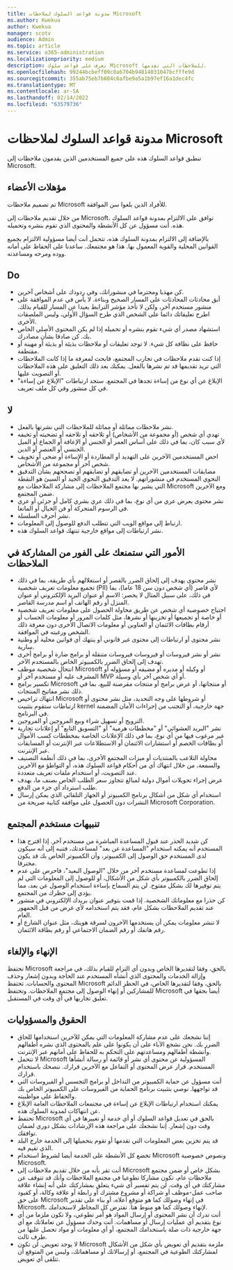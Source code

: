 ```yaml
---
title: مدونة قواعد السلوك لملاحظات Microsoft
ms.author: Kwekua
author: Kwekua
manager: scotv
audience: Admin
ms.topic: article
ms.service: o365-administration
ms.localizationpriority: medium
description: تعرف على قواعد سلوك Microsoft للملاحظات التي تقدمها.
ms.openlocfilehash: 99244bcbeff09c8a6704b94814031047bcfffe9d
ms.sourcegitcommit: 355ab75eb7b604c6afbe9a5a1b97ef16a1dec4fc
ms.translationtype: MT
ms.contentlocale: ar-SA
ms.lasthandoff: 02/14/2022
ms.locfileid: "63579736"
---
```

# <a name="microsoft-feedback-code-of-conduct"></a>مدونة قواعد السلوك لملاحظات Microsoft

تنطبق قواعد السلوك هذه على جميع المستخدمين الذين يقدمون ملاحظات إلى Microsoft.

## <a name="member-qualifications"></a>مؤهلات الأعضاء

تم تصميم ملاحظات Microsoft للأفراد الذين بلغوا سن الموافقة.

من خلال تقديم ملاحظات إلى Microsoft، توافق على الالتزام بمدونة قواعد السلوك هذه. أنت مسؤول عن كل الأنشطة والمحتوى الذي تقوم بنشره وتحميله.

بالإضافة إلى الالتزام بمدونة السلوك هذه، تتحمل أنت أيضا مسؤولية الالتزام بجميع القوانين المحلية والقوية المعمول بها. هذا هو مجتمعك. ساعدنا على الحفاظ على أمانه ووده ومرحه ومساعدته.

## <a name="do"></a>Do

- كن مهذبا ومحترما في منشوراتك، وفي ردودك على أشخاص آخرين.
- أبق محادثات المحادثات على المسار الصحيح وبناءة. لا بأس في عدم الموافقة على منشور مستخدم آخر، ولكن لا تأخذ مؤشر الترابط بعيدا عن المسار للقيام بذلك. اطرح تعليقاتك دائما على الشخص الذي طرح السؤال الأولي، وليس الملصقات الأخرى.
- استشهاد مصدر أي شيء تقوم بنشره أو تحميله إذا لم يكن المحتوى الأصلي الخاص بك. كن صادقا بشأن مصادرك.
- حافظ على نظافة كل شيء. لا توجد تعليقات أو ملاحظات بذيئة أو بذيئة أو مهينة أو مقتطفة.
- إذا كنت تقدم ملاحظات في تجارب المجتمع، فابحث لمعرفة ما إذا كانت الملاحظات التي تريد تقديمها قد تم نشرها بالفعل.  يمكنك بعد ذلك التعليق على هذه الملاحظات أو التصويت عليها.
- الإبلاغ عن أي نوع من إساءة تجدها في المجتمع. ستجد ارتباطات "الإبلاغ عن إساءة" في كل منشور وفي كل ملف تعريف.

## <a name="dont"></a>لا

- نشر ملاحظات مماثلة أو مماثلة للملاحظات التي نشرتها بالفعل.
- تهدي أي شخص (أو مجموعة من الأشخاص) أو تلاحقه أو تلاحقه أو تضحيته أو تخيفه لأي سبب كان، بما في ذلك على أساس العمر أو الجنس أو الإعاقة أو الجماع أو الميل الجنسي أو العنصر أو الدين.
- احض المستخدمين الآخرين على التهديد أو المطاردة أو الإساءة أو ضحى أو تخويف شخص آخر أو مجموعة من الأشخاص.
- مضايقات المستخدمين الآخرين أو تضايقهم أو تضايقهم أو تصححهم بشأن التدقيق النحوي المستخدم في منشوراتهم. لا يعد التدقيق النحوي الجيد أو السيئ هو النقطة التي يشير بها مجتمع الملاحظات إلى مشاركة الملاحظات مع Microsoft ومع الآخرين ضمن المجتمع.
- نشر محتوى يعرض عري من أي نوع، بما في ذلك عري بشري كامل أو جزئي أو عري في الرسوم المتحركة أو فن الخيال أو المانغا.
- نشر أحرف السلسلة.
- ارتباط إلى مواقع الويب التي تتطلب الدفع للوصول إلى المعلومات.
- نشر ارتباطات إلى مواقع خارجية تنتهك قواعد السلوك هذه.

## <a name="things-that-will-get-you-immediately-banned-from-participating-in-feedback"></a>الأمور التي ستمنعك على الفور من المشاركة في الملاحظات

- نشر محتوى يهدف إلى إلحاق الضرر بالقصر أو استغلالهم بأي طريقة، بما في ذلك تجميع معلومات تعريف شخصية (PII) لأي قاصر (أي شخص دون سن 18 عاما)، بما في ذلك، على سبيل المثال لا يحصر: الاسم أو عنوان البريد الإلكتروني أو عنوان المنزل أو رقم الهاتف أو اسم مدرسة القاصر.
- اجتياح خصوصية أي شخص عن طريق محاولة الحصول على معلومات تعريف شخصية أو خاصة أو تجميعها أو تخزينها أو نشرها، مثل كلمات المرور أو معلومات الحساب أو أرقام بطاقات الائتمان أو العناوين أو معلومات الاتصال الأخرى دون معرفة ذلك الشخص ورغبته في الموافقة.
- نشر محتوى أو ارتباطات إلى محتوى غير قانوني أو ينتهك أي قوانين محلية أو وطنية سارية.
- نشر أو نشر فيروسات أو فيروسات فيروسات متنقلة أو برامج ضارة أو برامج أخرى تهدف إلى إلحاق الضرر بالكمبيوتر الخاص بالمستخدم الآخر.
- انتحال شخصية موظف Microsoft أو وكيله أو مديره أو مضيفه أو مسؤوله أو المشرف عليه أو مستخدم آخر أو MVP أو أي شخص آخر بأي وسيلة.
- تكسير برامج Microsoft أو منتجاتها، أو عرض برامج أو منتجات مقرصنة للبيع، بما في ذلك نشر مفاتيح المنتجات.
- انتهاك تراخيص Microsoft أو شروطها على وجه التحديد، مثل نشر محتوى أو ارتباطات ستقوم بتثبيت kernel جهة خارجية، أو التجنب من إجراءات الأمان المضمنة في البرنامج.
- الترويج أو تسهيل شراء وبيع المروجين أو المروجين.
- نشر "البريد العشوائي" أو "مخططات هرمية" أو "التسويق التابع" أو إعلانات تجارية غير مرغوب فيها من أي نوع، بما في ذلك الإعلانات الخاصة بمخططات كسب الأموال أو بطاقات الخصم أو استشارات الائتمان أو الاستطلاعات عبر الإنترنت أو المسابقات عبر الإنترنت.
- محاولة التلاعب بالمنتديات أو ميزات المجتمع الأخرى، بما في ذلك أنظمة التصنيف والسمعة، من خلال انتهاك أي من أحكام قواعد السلوك هذه، أو التواطؤ مع الآخرين عند التصويت، أو استخدام ملفات تعريف متعددة.
- عرض إجراء تحويلات أموال دولية لمبالغ تتجاوز سعر الطلب الخاص بصنف ما، بهدف طلب استرداد أي جزء من الدفع.
- استخدام أي شكل من أشكال برنامج الكمبيوتر أو الجهاز التلقائي الذي يمكن إرسال النشرات دون الحصول على موافقة كتابية صريحة من Microsoft Corporation.

## <a name="community-user-cautions"></a>تنبيهات مستخدم المجتمع

- كن شديد الحذر عند قبول المساعدة المباشرة من مستخدم آخر. إذا اقترح هذا المستخدم أنه يمكنه استخدام "المساعدة عن بعد" لمساعدتك، فتنبه إلى أنه سيكون لدى المستخدم حق الوصول إلى الكمبيوتر، وأن الكمبيوتر الخاص بك قد يكون مخترقا.
- إذا تطوعت لمساعدة مستخدم آخر من خلال "الوصول البعيد"، فاحرص على عدم إلحاق الضرر بالكمبيوتر بأي شكل من الأشكال، أو للوصول إلى المعلومات التي لم يتم توفيرها لك بشكل مفتوح. لن يتم السماح بإساءة استخدام الوصول عن بعد، مما يؤدي إلى حظرك من المجتمع.
- كن حذرا مع معلوماتك الشخصية. إذا قمت بتوفير عنوان بريدك الإلكتروني في منشور عند تقديم الملاحظات بشكل عام، فقد يتم استخدامه لأي غرض من قبل الجمهور العام.
- لا تنشر معلومات يمكن أن يستخدمها الآخرون لسرقة هويتك، مثل عنوان الشارع أو رقم هاتفك أو رقم الضمان الاجتماعي أو رقم بطاقة الائتمان.

## <a name="termination-and-cancellation"></a>الإنهاء والإلغاء

تحتفظ Microsoft بالحق، وفقا لتقديرها الخاص وبدون أي التزام للقيام بذلك، في مراجعة وإزالة الخدمات والمحتوى الذي أنشأه المستخدم عند الحاجة وبدون إشعار وحذف المحتوى والحسابات. تحتفظ Microsoft بالحق، وفقا لتقديرها الخاص، في الحظر الدائم للمشاركين أو إنهاء الوصول إلى مجتمع الملاحظات.  وتحتفظ Microsoft أيضا بحقها في تعليق تجاربها في أي وقت في المستقبل.

## <a name="rights-and-responsibilities"></a>الحقوق والمسؤوليات

- إننا نشجعك على عدم مشاركة المعلومات التي يمكن للآخرين استخدامها للحاق الضرر بك. نحن نشجع الآباء على أن يكونوا على علم بالمحتوى الذي نشره أطفالهم وأنشطة أطفالهم ومساعدتهم على التحكم به للحفاظ على أمانهم عبر الإنترنت.
- لا تتحمل Microsoft المسؤولية عن محتوى أي نشر أو قائمة أو رسالة أنشأها المستخدم. قرار عرض المحتوى أو التفاعل مع الآخرين قرارك. ننصحك باستخدام قرارك.
- أنت مسؤول عن حماية الكمبيوتر من التداخل أو برامج التجسس أو الفيروسات التي قد تواجهها. نوصي بتثبيت برنامج الحماية من الفيروسات على الكمبيوتر الخاص بك والحفاظ على مواظبيته.
- يمكنك استخدام ارتباطات الإبلاغ عن إساءة في مجتمعات الملاحظات العامة الإبلاغ عن انتهاكات لمدونة السلوك هذه.
- تحتفظ Microsoft بالحق في تعديل قواعد السلوك أو أي خدمة أو تغييرها في أي وقت دون إشعار. إننا نشجعك على مراجعة هذه الإرشادات بشكل دوري لضمان توافقك.
- قد يتم تخزين بعض المعلومات التي تقدمها أو تقوم بتحميلها إلى الخدمة خارج البلد الذي تقيم فيه.
- تخضع كل الأنشطة على الخدمة أيضا لشروط استخدام Microsoft ونصوص خصوصية Microsoft.
- أنت تقر بأنه من خلال تقديم ملاحظات إلى Microsoft بشكل خاص أو ضمن مجتمع ملاحظات عام، تكون مشاركا تطوعيا في مجتمع الملاحظات وأنك قد تتوقف عن مشاركتك في أي وقت. لن يتم تفسير أي شيء يتعلق بمشاركتك على أنه إنشاء علاقة صاحب عمل-موظف أو شراكة أو مشروع مشترك أو رابطة أو علاقة وكالة، أو كقيود على حق Microsoft في إنهاء وصولك كما هو متوقع أعلاه، أو بناء على تقدير Microsoft، لإنهاء وصولك كما هو منوط هنا. تفترض كل المخاطر لاستخدامك.
- أنت تدرك أن نشر المحتوى أو إرسال المواد هو أمر تطوعي، ولا تكون ملزما من أي نوع بتقديم أي عمليات إرسال أو مساهمات. أنت وحدك مسؤول عن تعاملاتك مع أي جهة خارجية ذات صلة باستخدامك المجتمع، أو أي معلومات أو مواد تحصل عليها من طرف ثالث.
- لا يوجد تعويض. لن تكون Microsoft ملزمة بتقديم أي تعويض بأي شكل من الأشكال لمشاركتك الطوعية في المجتمع، أو إرسالاتك أو مساهماتك، وليس من المتوقع أن تتلقى أي تعويض.
